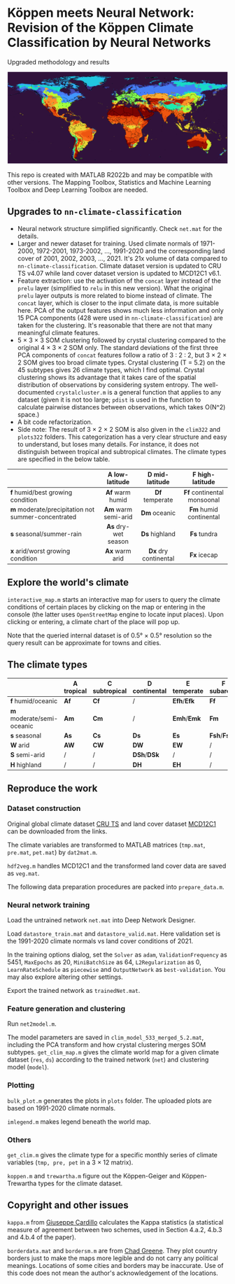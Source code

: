 # Köppen meets Neural Network: Revision of the Köppen Climate Classification by Neural Networks
Upgraded methodology and results

![](/plots/xx.png)

This repo is created with MATLAB R2022b and may be compatible with other versions.
The Mapping Toolbox, Statistics and Machine Learning Toolbox and Deep Learning Toolbox are needed.

## Upgrades to `nn-climate-classification`

- Neural network structure simplified significantly. Check `net.mat` for the details.
- Larger and newer dataset for training. Used climate normals of 1971-2000, 1972-2001, 1973-2002, ..., 1991-2020 and the corresponding land cover of 2001, 2002, 2003, ..., 2021. It's 21x volume of data compared to `nn-climate-classification`. Climate dataset version is updated to CRU TS v4.07 while land cover dataset version is updated to MCD12C1 v6.1.
- Feature extraction: use the activation of the `concat` layer instead of the `prelu` layer (simplified to `relu` in this new version). What the original `prelu` layer outputs is more related to biome instead of climate. The `concat` layer, which is closer to the input climate data, is more suitable here. PCA of the output features shows much less information and only 15 PCA components (428 were used in `nn-climate-classification`) are taken for the clustering. It's reasonable that there are not that many meaningful climate features.
- 5 × 3 × 3 SOM clustering followed by crystal clustering compared to the original 4 × 3 × 2 SOM only. The standard deviations of the first three PCA components of `concat` features follow a ratio of 3 : 2 : 2, but 3 × 2 × 2 SOM gives too broad climate types. Crystal clustering (T = 5.2) on the 45 subtypes gives 26 climate types, which I find optimal. Crystal clustering shows its advantage that it takes care of the spatial distribution of observations by considering system entropy. The well-documented `crystalcluster.m` is a general function that applies to any dataset (given it is not too large; `pdist` is used in the function to calculate pairwise distances between observations, which takes O(N^2) space.)
- A bit code refactorization.
- Side note: The result of 3 × 2 × 2 SOM is also given in the `clim322` and `plots322` folders. This categorization has a very clear structure and easy to understand, but loses many details. For instance, it does not distinguish between tropical and subtropical climates. The climate types are specified in the below table.

|                                                                        |   **A** low-latitude   |    **D** mid-latitude   |      **F** high-latitude      |
|------------------------------------------------------------------------|:----------------------:|:-----------------------:|:-----------------------------:|
| **f** humid/best growing condition                                     |   **Af**  warm humid   |    **Df**  temperate    | **Ff**  continental monsoonal |
| **m** moderate/precipitation not summer-concentrated                   | **Am**  warm semi-arid |     **Dm**  oceanic     |   **Fm**  humid continental   |
| **s** seasonal/summer-rain                                             | **As**  dry-wet season |     **Ds**  highland    |         **Fs**  tundra        |
| **x** arid/worst growing condition                                     |    **Ax**  warm arid   | **Dx**  dry continental |         **Fx**  icecap        |

## Explore the world's climate

`interactive_map.m` starts an interactive map for users to query the climate conditions of certain places by clicking on the map or entering in the console (the latter uses `OpenStreetMap` engine to locate input places).
Upon clicking or entering, a climate chart of the place will pop up.

Note that the queried internal dataset is of 0.5° × 0.5° resolution so the query result can be approximate for towns and cities.

## The climate types

|                             | **A** tropical | **C** subtropical | **D** continental | **E** temperate | **F** subarctic | **Gh**/**Gk** arctic |
|-----------------------------|----------------|-------------------|-------------------|-----------------|-----------------|----------------------|
| **f** humid/oceanic         | **Af**         | **Cf**            | /                 | **Efh**/**Efk** | **Ff**          | /                    |
| **m** moderate/semi-oceanic | **Am**         | **Cm**            | /                 | **Emh**/**Emk** | **Fm**          | /                    |
| **s** seasonal              | **As**         | **Cs**            | **Ds**            | **Es**          | **Fsh**/**Fsk** | /                    |
| **W** arid                  | **AW**         | **CW**            | **DW**            | **EW**          | /               | /                    |
| **S** semi-arid             | /              | /                 | **DSh**/**DSk**   | /               | /               | /                    |
| **H** highland              | /              | /                 | **DH**            | **EH**          | /               | /                    |

## Reproduce the work

### Dataset construction
Original global climate dataset [CRU TS](https://crudata.uea.ac.uk/cru/data/hrg/) and land cover dataset [MCD12C1](https://lpdaac.usgs.gov/products/mcd12c1v061/) can be downloaded from the links.

The climate variables are transformed to MATLAB matrices (`tmp.mat`, `pre.mat`, `pet.mat`) by `dat2mat.m`.

`hdf2veg.m` handles MCD12C1 and the transformed land cover data are saved as `veg.mat`.

The following data preparation procedures are packed into `prepare_data.m`.

### Neural network training
Load the untrained network `net.mat` into Deep Network Designer.

Load `datastore_train.mat` and `datastore_valid.mat`. Here validation set is the 1991-2020 climate normals vs land cover conditions of 2021.

In the training options dialog, set the `Solver` as `adam`, `ValidationFrequency` as 5451, `MaxEpochs` as 20, `MiniBatchSize` as 64, `L2Regularization` as 0, `LearnRateSchedule` as `piecewise` and `OutputNetwork` as `best-validation`. You may also explore altering other settings.

Export the trained network as `trainedNet.mat`.

### Feature generation and clustering
Run `net2model.m`.

The model parameters are saved in `clim_model_533_merged_5.2.mat`, including the PCA transform and how crystal clustering merges SOM subtypes.
`get_clim_map.m` gives the climate world map for a given climate dataset (`res`, `ds`) according to the trained network (`net`) and clustering model (`model`).

### Plotting
`bulk_plot.m` generates the plots in `plots` folder. The uploaded plots are based on 1991-2020 climate normals.

`imlegend.m` makes legend beneath the world map.

### Others
`get_clim.m` gives the climate type for a specific monthly series of climate variables (`tmp, pre, pet` in a 3 × 12 matrix).

`koppen.m` and `trewartha.m` figure out the Köppen-Geiger and Köppen-Trewartha types for the climate dataset.

## Copyright and other issues
`kappa.m` from [Giuseppe Cardillo](https://www.mathworks.com/matlabcentral/fileexchange/15365-cohen-s-kappa) calculates the Kappa statistics (a statistical measure of agreement between two schemes, used in Section 4.a.2, 4.b.3 and 4.b.4 of the paper).

`borderdata.mat` and `bordersm.m` are from [Chad Greene](https://www.mathworks.com/matlabcentral/fileexchange/50390-borders). They plot country borders just to make the maps more legible and do not carry any political meanings. Locations of some cities and borders may be inaccurate. Use of this code does not mean the author's acknowledgement of the locations.
